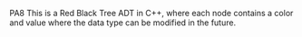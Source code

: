 PA8
This is a Red Black Tree ADT in C++, where each node contains a color and value where the data type can be modified in the future.
